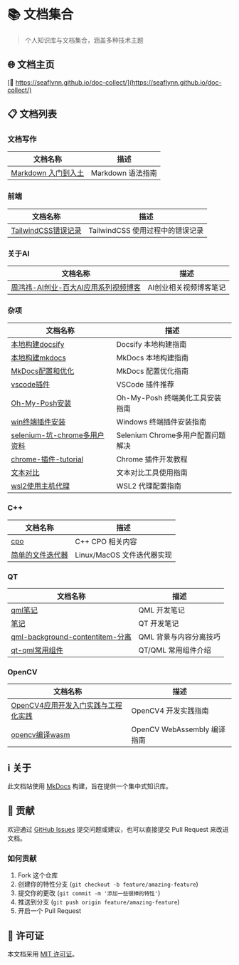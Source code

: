 # 📚 文档集合

> 个人知识库与文档集合，涵盖多种技术主题

<!-- [![GitHub stars](https://img.shields.io/github/stars/seaflyNN/doc-collect)](https://github.com/seaflyNN/doc-collect/stargazers)
[![GitHub issues](https://img.shields.io/github/issues/seaflyNN/doc-collect)](https://github.com/seaflyNN/doc-collect/issues)
[![MIT License](https://img.shields.io/badge/license-MIT-blue.svg)](https://opensource.org/licenses/MIT)
[![docsify](https://img.shields.io/badge/powered%20by-docsify-brightgreen.svg)](https://docsify.js.org/) -->

## 🌐 文档主页

[🔗 https://seaflynn.github.io/doc-collect/](https://seaflynn.github.io/doc-collect/)

## 📋 文档列表

### 文档写作
| 文档名称 | 描述 |
| ------- | ---- |
| [Markdown 入门到入土](tag_markdown用法/markdown入门到入土.md) | Markdown 语法指南 |

### 前端
| 文档名称 | 描述 |
| ------- | ---- |
| [TailwindCSS错误记录](前端/错误记录/err-tailwindcss.md) | TailwindCSS 使用过程中的错误记录 |

### 关于AI
| 文档名称 | 描述 |
| ------- | ---- |
| [周鸿祎-AI创业-百大AI应用系列视频博客](关于AI/b站/周鸿祎-ai创业-百大AI应用系列视频博客.md) | AI创业相关视频博客笔记 |

### 杂项
| 文档名称 | 描述 |
| ------- | ---- |
| [本地构建docsify](杂项/本地构建docsify.md) | Docsify 本地构建指南 |
| [本地构建mkdocs](杂项/本地构建mkdocs.md) | MkDocs 本地构建指南 |
| [MkDocs配置和优化](杂项/mkdocs-配置和优化.md) | MkDocs 配置优化指南 |
| [vscode插件](杂项/vscode-插件.md) | VSCode 插件推荐 |
| [Oh-My-Posh安装](杂项/Oh-My-Posh安装.md) | Oh-My-Posh 终端美化工具安装指南 |
| [win终端插件安装](杂项/win-类fish.md) | Windows 终端插件安装指南 |
| [selenium-坑-chrome多用户资料](杂项/selenium-坑-chrome多用户资料.md) | Selenium Chrome多用户配置问题解决 |
| [chrome-插件-tutorial](杂项/chrome-插件-tutorial.md) | Chrome 插件开发教程 |
| [文本对比](杂项/文本对比.md) | 文本对比工具使用指南 |
| [wsl2使用主机代理](杂项/wsl2使用主机代理.md) | WSL2 代理配置指南 |

### C++
| 文档名称 | 描述 |
| ------- | ---- |
| [cpo](cpp/cpo.md) | C++ CPO 相关内容 |
| [简单的文件迭代器](cpp/code_snipate/linux或macos下简易文件迭代器.md) | Linux/MacOS 文件迭代器实现 |

### QT
| 文档名称 | 描述 |
| ------- | ---- |
| [qml笔记](QT/qml笔记.md) | QML 开发笔记 |
| [笔记](QT/笔记.md) | QT 开发笔记 |
| [qml-background-contentitem-分离](QT/qml-background-contentitem-分离.md) | QML 背景与内容分离技巧 |
| [qt-qml常用组件](QT/qt-qml常用组件.md) | QT/QML 常用组件介绍 |

### OpenCV
| 文档名称 | 描述 |
| ------- | ---- |
| [OpenCV4应用开发入门实践与工程化实践](opencv/OpenCV4应用开发入门实践与工程化实践.md) | OpenCV4 开发实践指南 |
| [opencv编译wasm](opencv/wasm-opencv.md) | OpenCV WebAssembly 编译指南 |

## ℹ️ 关于

此文档站使用 [MkDocs](https://www.mkdocs.org/) 构建，旨在提供一个集中式知识库。

## 🤝 贡献

欢迎通过 [GitHub Issues](https://github.com/seaflyNN/doc-collect/issues) 提交问题或建议，也可以直接提交 Pull Request 来改进文档。

### 如何贡献

1. Fork 这个仓库
2. 创建你的特性分支 (`git checkout -b feature/amazing-feature`)
3. 提交你的更改 (`git commit -m '添加一些很棒的特性'`)
4. 推送到分支 (`git push origin feature/amazing-feature`)
5. 开启一个 Pull Request

## 📜 许可证

本文档采用 [MIT 许可证](https://opensource.org/licenses/MIT)。 